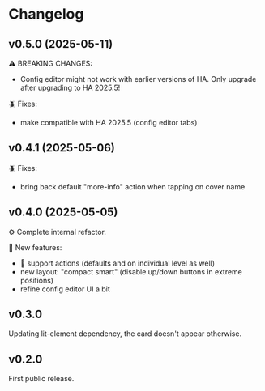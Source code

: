 # Changelog

## v0.5.0 (2025-05-11)

⚠️ BREAKING CHANGES:

- Config editor might not work with earlier versions of HA. Only upgrade after upgrading to HA 2025.5!

🪲 Fixes:

- make compatible with HA 2025.5 (config editor tabs)

## v0.4.1 (2025-05-06)

🪲 Fixes:

- bring back default "more-info" action when tapping on cover name

## v0.4.0 (2025-05-05)

⚙️ Complete internal refactor.

🚀 New features:

- 🎉 support actions (defaults and on individual level as well)
- new layout: "compact smart" (disable up/down buttons in extreme positions)
- refine config editor UI a bit

## v0.3.0

Updating lit-element dependency, the card doesn't appear otherwise.

## v0.2.0

First public release.
